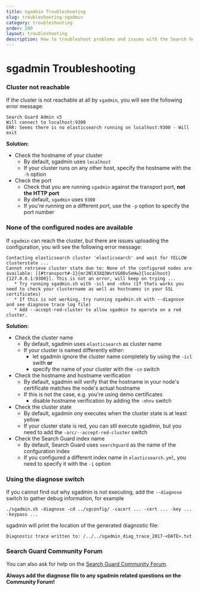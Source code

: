 ```yaml
---
title: sgadmin Troubleshooting
slug: troubleshooting-sgadmin
category: troubleshooting
order: 200
layout: troubleshooting
description: How to troubleshoot problems and issues with the Search Guard sgadmin command line tool.
---
```


<!--- Copryight 2017 floragunn GmbH -->

# sgadmin Troubleshooting

### Cluster not reachable

If the cluster is not reachable at all by `sgadmin`, you will see the following error message:

```
Search Guard Admin v5
Will connect to localhost:9300
ERR: Seems there is no elasticsearch running on localhost:9300 - Will exit
```

**Solution:**

* Check the hostname of your cluster
  * By default, sgadmin uses `localhost`
  * If your cluster runs on any other host, specify the hostname with the `-h` option
* Check the port
  * Check that you are running `sgadmin` against the transport port, **not the HTTP port** 
  * By default, `sgadmin` uses `9300`  
  * If you're running on a different port, use the `-p` option to specify the port number

### None of the configured nodes are available

If `sgadmin` can reach the cluster, but there are issues uploading the configuration, you will see the following error message:

``` 
Contacting elasticsearch cluster 'elasticsearch' and wait for YELLOW clusterstate ...
Cannot retrieve cluster state due to: None of the configured nodes are available: [{#transport#-1}{mr2NlX3XQ3WvtVG0Dv5eHw}{localhost}{127.0.0.1:9300}]. This is not an error, will keep on trying ...
   * Try running sgadmin.sh with -icl and -nhnv (If thats works you need to check your clustername as well as hostnames in your SSL certificates)
   * If this is not working, try running sgadmin.sh with --diagnose and see diagnose trace log file)
   * Add --accept-red-cluster to allow sgadmin to operate on a red cluster.
```

**Solution:**

* Check the cluster name
  * By default, sgadmin uses `elasticsearch` as cluster name
  * If your cluster is named differently either:
     * let sgadmin ignore the cluster name completely by using the `-icl` swith **or**
     * specify the name of your cluster with the `-cn` switch 
* Check the hostname and hostname verification
  * By default, sgadmin will verify that the hostname in your node's certificate matches the node's actual hostname
  * If this is not the case, e.g. you're using demo certificates
     * disable hostname verification by adding the `-nhnv` switch   
* Check the cluster state
  * By default, sgadmin ony executes when the cluster state is at least yellow
  * If your cluster state is red, you can stll execute sgadmin, but you need to add the `-arc/--accept-red-cluster` switch
* Check the Search Guard index name
  * By default, Search Guard uses `searchguard` as the name of the confguration index 
  * If you configured a different index name in `elasticsearch.yml`, you need to specify it with the `-i` option
  
### Using the diagnose switch

If you cannot find out why sgadmin is not executing, add the `--diagnose` switch to gather debug information, for example

```
./sgadmin.sh -diagnose -cd ../sgconfig/ -cacert ... -cert ... -key ... -keypass ...
```

sgadmin will print the location of the generated diagnostic file:

```
Diagnostic trace written to: /../../sgadmin_diag_trace_2017-<DATE>.txt
```

### Search Guard Community Forum

You can also ask for help on the [Search Guard Community Forum](https://groups.google.com/forum/#!forum/search-guard).

**Always add the diagnose file to any sgadmin related questions on the Community Forum!**